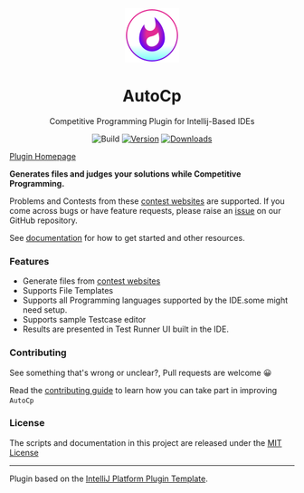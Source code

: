 <!--suppress HtmlDeprecatedAttribute -->
<div  align="center">

![plugin Icon](src/main/resources/META-INF/pluginIcon.svg)

# AutoCp

Competitive Programming Plugin for Intellij-Based IDEs

![Build](https://github.com/Pushpavel/autoCP/workflows/Build/badge.svg)
[![Version](https://img.shields.io/jetbrains/plugin/v/17061.svg)](https://plugins.jetbrains.com/plugin/17061-autocp)
[![Downloads](https://img.shields.io/jetbrains/plugin/d/17061.svg)](https://plugins.jetbrains.com/plugin/17061-autocp)

</div>

[Plugin Homepage](https://plugins.jetbrains.com/plugin/17061-autocp)
<!-- Plugin description -->
__Generates files and judges your solutions while Competitive Programming.__

Problems and Contests from these [contest websites](https://github.com/jmerle/competitive-companion#supported-websites)
are supported. If you come across bugs or have feature requests, please raise
an [issue](https://github.com/Pushpavel/AutoCp/issues/new/choose) on our GitHub repository.

See [documentation](https://pushpavel.github.io/AutoCp/) for how to get started and other resources.

### Features

- Generate files from [contest websites](https://github.com/jmerle/competitive-companion#supported-websites)
- Supports File Templates
- Supports all Programming languages supported by the IDE.some might need setup.
- Supports sample Testcase editor
- Results are presented in Test Runner UI built in the IDE.

<!-- Plugin description end -->

### Contributing

See something that's wrong or unclear?, Pull requests are welcome 😀

Read the [contributing guide](docs/contribution.md) to learn how you can take part in improving ```AutoCp```

### License

The scripts and documentation in this project are released under the [MIT License](LICENSE)

---
Plugin based on the [IntelliJ Platform Plugin Template][template].

[template]: https://github.com/JetBrains/intellij-platform-plugin-template
